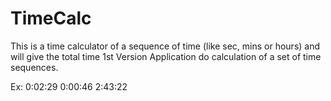 # TimeCalc
This is a time calculator of a sequence of time (like sec, mins or hours) and will give the total time 
1st Version
Application do calculation of a set of time sequences.

Ex:
0:02:29
0:00:46
2:43:22
